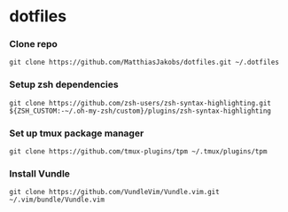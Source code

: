 # dotfiles

### Clone repo
`git clone https://github.com/MatthiasJakobs/dotfiles.git ~/.dotfiles`

### Setup zsh dependencies
`git clone https://github.com/zsh-users/zsh-syntax-highlighting.git ${ZSH_CUSTOM:-~/.oh-my-zsh/custom}/plugins/zsh-syntax-highlighting`

### Set up tmux package manager
`git clone https://github.com/tmux-plugins/tpm ~/.tmux/plugins/tpm`

### Install Vundle
`git clone https://github.com/VundleVim/Vundle.vim.git ~/.vim/bundle/Vundle.vim`
